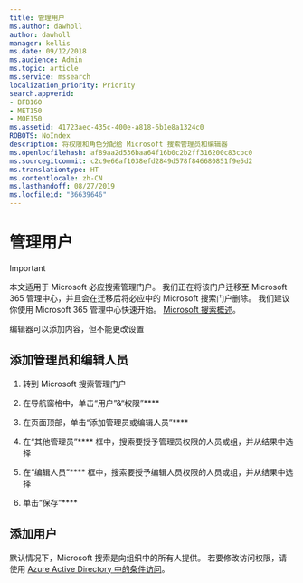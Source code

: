 ```yaml
---
title: 管理用户
ms.author: dawholl
author: dawholl
manager: kellis
ms.date: 09/12/2018
ms.audience: Admin
ms.topic: article
ms.service: mssearch
localization_priority: Priority
search.appverid:
- BFB160
- MET150
- MOE150
ms.assetid: 41723aec-435c-400e-a818-6b1e8a1324c0
ROBOTS: NoIndex
description: 将权限和角色分配给 Microsoft 搜索管理员和编辑器
ms.openlocfilehash: af89aa2d536baa64f16b0c2b2ff316200c83cbc0
ms.sourcegitcommit: c2c9e66af1038efd2849d578f846680851f9e5d2
ms.translationtype: HT
ms.contentlocale: zh-CN
ms.lasthandoff: 08/27/2019
ms.locfileid: "36639646"
---
```

# <a name="manage-users"></a>管理用户

> [!IMPORTANT]
> 本文适用于 Microsoft 必应搜索管理门户。 我们正在将该门户迁移至 Microsoft 365 管理中心，并且会在迁移后将必应中的 Microsoft 搜索门户删除。 我们建议你使用 Microsoft 365 管理中心快速开始。 [Microsoft 搜索概述](overview-microsoft-search.md)。
    
编辑器可以添加内容，但不能更改设置
  
## <a name="add-admins-and-editors"></a>添加管理员和编辑人员

1. 转到 Microsoft 搜索管理门户
    
2. 在导航窗格中，单击“用户”&amp;“权限”****
    
3. 在页面顶部，单击“添加管理员或编辑人员”****
    
4. 在“其他管理员”**** 框中，搜索要授予管理员权限的人员或组，并从结果中选择 
    
5. 在“编辑人员”**** 框中，搜索要授予编辑人员权限的人员或组，并从结果中选择 
    
6. 单击“保存”****
    
## <a name="add-users"></a>添加用户

默认情况下，Microsoft 搜索是向组织中的所有人提供。 若要修改访问权限，请使用 [Azure Active Directory 中的条件访问](https://docs.microsoft.com/zh-CN/azure/active-directory/conditional-access/overview)。